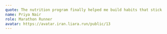 ```yaml
---
quote: The nutrition program finally helped me build habits that stick. Their team celebrates every milestone with you.
name: Priya Nair
role: Marathon Runner
avatar: https://avatar.iran.liara.run/public/13
---
```

